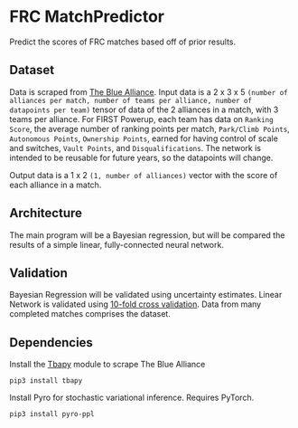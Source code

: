 # FRC MatchPredictor
Predict the scores of FRC matches based off of prior results.

## Dataset
Data is scraped from [The Blue Alliance](https://www.thebluealliance.com). Input data is a 2 x 3 x 5 `(number of alliances per match, number of teams per alliance, number of datapoints per team)` tensor of data of the 2 alliances in a match, with 3 teams per alliance. For FIRST Powerup, each team has data on `Ranking Score`, the average number of ranking points per match, `Park/Climb Points`, `Autonomous Points`, `Ownership Points`, earned for having control of scale and switches, `Vault Points`, and `Disqualifications`. The network is intended to be reusable for future years, so the datapoints will change.

Output data is a 1 x 2 `(1, number of alliances)` vector with the score of each alliance in a match.
   
## Architecture
The main program will be a Bayesian regression, but will be compared the results of a simple linear, fully-connected neural network. 

## Validation
Bayesian Regression will be validated using uncertainty estimates. Linear Network is validated using [10-fold cross validation](https://www.openml.org/a/estimation-procedures/1). Data from many completed matches comprises the dataset. 

## Dependencies
Install the [Tbapy](https://github.com/frc1418/tbapy/blob/master/README.md) module to scrape The Blue Alliance

    pip3 install tbapy

Install Pyro for stochastic variational inference. Requires PyTorch.
 
    pip3 install pyro-ppl